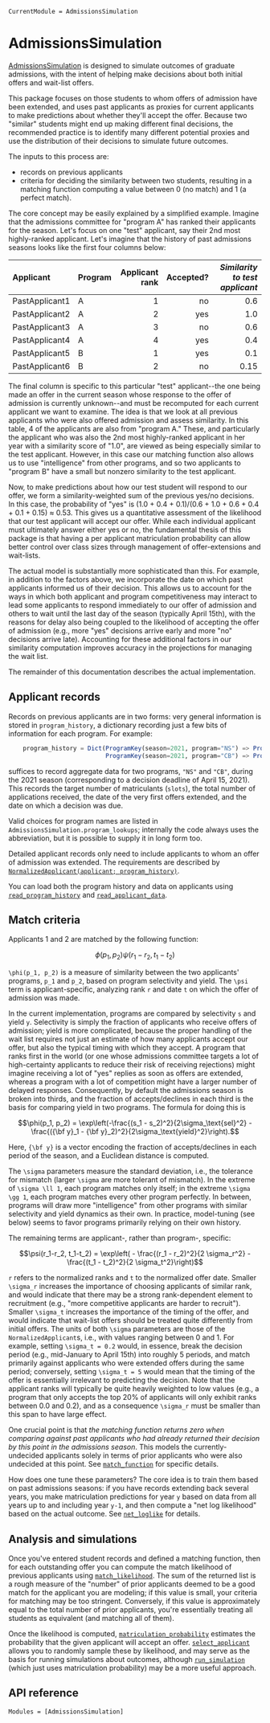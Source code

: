 ```@meta
CurrentModule = AdmissionsSimulation
```

# AdmissionsSimulation

[AdmissionsSimulation](https://github.com/timholy/AdmissionsSimulation.jl) is designed to simulate outcomes of
graduate admissions, with the intent of helping make decisions about both initial offers and wait-list offers.

This package focuses on those students to whom offers of admission have been extended, and uses past applicants as proxies for current applicants to make predictions about whether they'll accept the offer. Because two "similar" students might end up making different final decisions, the recommended practice is to identify many different potential proxies and use the distribution of their decisions to simulate future outcomes.

The inputs to this process are:
- records on previous applicants
- criteria for deciding the similarity between two students, resulting in a matching function computing a value between 0 (no match) and 1 (a perfect match).

The core concept may be easily explained by a simplified example.
Imagine that the admissions committee for "program A" has ranked their applicants for the season.
Let's focus on one "test" applicant, say their 2nd most highly-ranked applicant.
Let's imagine that the history of past admissions seasons looks like the first four columns below:

| Applicant | Program | Applicant rank | Accepted? | *Similarity to test applicant* |
|:--------- |:------- | ----:| ---------:| ---------------------------:|
| PastApplicant1 | A | 1 | no | 0.6 |
| PastApplicant2 | A | 2 | yes | 1.0 |
| PastApplicant3 | A | 3 | no | 0.6 |
| PastApplicant4 | A | 4 | yes | 0.4 |
| PastApplicant5 | B | 1 | yes | 0.1 |
| PastApplicant6 | B | 2 | no | 0.15 |

The final column is specific to this particular "test" applicant--the one being made an offer in the current season whose response to the offer of admission is currently unknown--and must be recomputed for each current applicant we want to examine.
The idea is that we look at all previous applicants who were also offered admission and assess similarity.
In this table, 4 of the applicants are also from "program A."
These, and particularly the applicant who was also the 2nd most highly-ranked applicant in her year with a similarity score of "1.0",
are viewed as being especially similar to the test applicant.
However, in this case our matching function also allows us to use "intelligence" from other programs,
and so two applicants to "program B" have a small but nonzero similarity to the test applicant.

Now, to make predictions about how our test student will respond to our offer, we form a similarity-weighted sum of the previous yes/no decisions.
In this case, the probability of "yes" is (1.0 + 0.4 + 0.1)/(0.6 + 1.0 + 0.6 + 0.4 + 0.1 + 0.15) ≈ 0.53.
This gives us a quantitative assessment of the likelihood that our test applicant will accept our offer.
While each individual applicant must ultimately answer either yes or no,
the fundamental thesis of this package is that having a per applicant matriculation probability can allow better control over class sizes
through management of offer-extensions and wait-lists.

The actual model is substantially more sophisticated than this.
For example, in addition to the factors above, we incorporate the date on which past applicants informed us of their decision.
This allows us to account for the ways in which both applicant and program competitiveness may interact to lead some applicants to respond immediately to our offer of admission and others to wait until the last day of the season (typically April 15th), with the reasons for delay also being coupled to the likelihood of accepting the offer of admission (e.g., more "yes" decisions arrive early and more "no" decisions arrive late).
Accounting for these additional factors in our similarity computation improves accuracy in the projections for managing the wait list.

The remainder of this documentation describes the actual implementation.

## Applicant records

Records on previous applicants are in two forms: very general information is stored in `program_history`,
a dictionary recording just a few bits of information for each program. For example:

```julia
    program_history = Dict(ProgramKey(season=2021, program="NS") => ProgramData(slots=15, napplicants=302, firstofferdate=Date("2021-01-13"), lastdecisiondate=Date("2021-04-15")),
                           ProgramKey(season=2021, program="CB") => ProgramData(slots=5,  napplicants=160, firstofferdate=Date("2021-01-6"),  lastdecisiondate=Date("2021-04-15")))

```
suffices to record aggregate data for two programs, `"NS"` and `"CB"`, during the 2021 season (corresponding to a decision deadline of April 15, 2021). This records the target number of matriculants (`slots`), the total number of applications received, the date of the very first offers extended, and the date on which a decision was due.

Valid choices for program names are listed in `AdmissionsSimulation.program_lookups`; internally the code always uses
the abbreviation, but it is possible to supply it in long form too.

Detailed applicant records only need to include applicants to whom an offer of admission was extended.
The requirements are described by [`NormalizedApplicant(applicant; program_history)`](@ref).

You can load both the program history and data on applicants using [`read_program_history`](@ref) and [`read_applicant_data`](@ref).

## Match criteria

Applicants 1 and 2 are matched by the following function:

```math
\phi(p_1, p_2) \psi(r_1-r_2, t_1-t_2)
```
``\phi(p_1, p_2)`` is a measure of similarity between the two applicants' programs, ``p_1`` and ``p_2``,
based on program selectivity and yield.
The ``\psi`` term is applicant-specific, analyzing rank ``r`` and date ``t`` on which the offer of admission was made.

In the current implementation, programs are compared by selectivity ``s`` and yield ``y``. Selectivity is simply the fraction of applicants who receive offers of admission; yield is more complicated, because the proper handling of the wait list requires not just an estimate of how many applicants accept our offer, but also the typical timing with which they accept.  A program that ranks first in the world (or one whose admissions committee targets a lot of high-certainty applicants to reduce their risk of receiving rejections) might imagine receiving a lot of "yes" replies as soon as offers are extended, whereas a program with a lot of competition might have a larger number of delayed responses.  Consequently, by default the admissions season is broken into thirds, and the fraction of accepts/declines in each third is the basis for comparing yield in two programs. The formula for doing this is

```math
\phi(p_1, p_2) = \exp\left(-\frac{(s_1 - s_2)^2}{2\sigma_\text{sel}^2} - \frac{({\bf y}_1 - {\bf y}_2)^2}{2\sigma_\text{yield}^2}\right).
```

Here, ``{\bf y}`` is a vector encoding the fraction of accepts/declines in each period of the season, and a Euclidean distance is computed.

The ``\sigma`` parameters measure the standard deviation, i.e., the tolerance for mismatch (larger ``\sigma`` are
more tolerant of mismatch).
In the extreme of ``\sigma \ll 1``, each program matches only itself; in the extreme ``\sigma \gg 1``, each program matches every other program perfectly.  In between, programs will draw more "intelligence" from other programs with similar selectivity and yield dynamics as their own.
In practice, model-tuning (see below) seems to favor programs primarily relying on their own history.

The remaining terms are applicant-, rather than program-, specific:

```math
\psi(r_1-r_2, t_1-t_2) = \exp\left( - \frac{(r_1 - r_2)^2}{2 \sigma_r^2} - \frac{(t_1 - t_2)^2}{2 \sigma_t^2}\right)
```

``r`` refers to the normalized ranks and ``t`` to the normalized offer date.
Smaller ``\sigma_r`` increases the importance of choosing applicants of similar rank, and would indicate
that there may be a strong rank-dependent element to recruitment (e.g., "more competitive applicants are
harder to recruit").
Smaller ``\sigma_t`` increases the importance of the timing of the offer, and would indicate that
wait-list offers should be treated quite differently from initial offers.
The units of both ``\sigma`` parameters are those of the `NormalizedApplicant`s, i.e., with values ranging
between 0 and 1.
For example, setting ``\sigma_t = 0.2`` would, in essence, break the decision period (e.g., mid-January to April 15th) into roughly 5 periods, and match primarily against applicants who were extended offers during the same period;
conversely, setting ``\sigma_t = 5`` would mean that the timing of the offer is essentially irrelevant to predicting the decision.
Note that the applicant ranks will typically be quite heavily weighted to low values (e.g., a program that only
accepts the top 20% of applicants will only exhibit ranks between 0.0 and 0.2), and as a consequence ``\sigma_r`` must
be smaller than this span to have large effect.

One crucial point is that *the matching function returns zero when comparing against past applicants who had already returned
their decision by this point in the admissions season*. This models the currently-undecided applicants solely in terms of prior applicants who were also undecided at this point.
See [`match_function`](@ref) for specific details.

How does one tune these parameters? The core idea is to train them based on past admissions seasons: if you have
records extending back several years, you make matriculation predictions for year ``y`` based on data from all years up to
and including year ``y-1``, and then compute a "net log likelihood" based on the actual outcome.
See [`net_loglike`](@ref) for details.

## Analysis and simulations

Once you've entered student records and defined a matching function, then for each outstanding offer you can compute the match likelihood of previous applicants using [`match_likelihood`](@ref).
The sum of the returned list is a rough measure of the "number" of prior applicants deemed to be a good match
for the applicant you are modeling; if this value is small, your criteria for matching may be too stringent.
Conversely, if this value is approximately equal to the total number of prior applicants, you're essentially treating
all students as equivalent (and matching all of them).

Once the likelihood is computed, [`matriculation_probability`](@ref) estimates the probability that the given applicant
will accept an offer. [`select_applicant`](@ref) allows you to randomly sample these by likelihood, and may serve as the basis for running simulations about outcomes, although [`run_simulation`](@ref) (which just uses matriculation probability) may be a more useful approach.

## API reference

```@autodocs
Modules = [AdmissionsSimulation]
```
